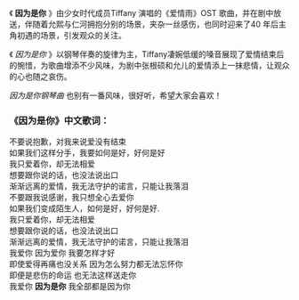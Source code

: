 

《 **因为是你** 》由少女时代成员Tiffany 演唱的《爱情雨》OST
歌曲，并在剧中放送，伴随着允熙与仁河拥抱分别的场景，夹杂一丝感伤，也同时迎来了40 年后主角初遇的场景，引发观众的关注。

《 _因为是你_
》以钢琴伴奏的旋律为主，Tiffany凄婉低缓的嗓音展现了爱情结束后的惋惜，为歌曲增添不少风味，为剧中张根硕和允儿的爱情添上一抹悲情，让观众的心也随之哀伤。

_因为是你钢琴曲_ 也别有一番风味，很好听，希望大家会喜欢！

### 《因为是你》中文歌词：

不要说抱歉，对我来说爱没有结束  
如果我们这样分手，我要如何是好，好何是好  
我只爱着你，却无法相爱  
想要跟你说的话，也没法说出口  
渐渐远离的爱情，我无法守护的诺言，只能让我落泪  
不要跟我说感谢，我只想全心去爱你  
如果我们变成陌生人，如何是好，好何是好.  
我只爱着你，却无法相爱  
想要跟你说的话，也没法说出口  
渐渐远离的爱情，我无法守护的诺言，只能让我落泪  
我爱你 因为爱你 我要怎样才好  
即使爱得再痛也没关系 因为怎么努力都无法忘怀你  
即便是悲伤的命运 也无法这样送走你  
我爱你 **因为是你** 我全部都是因为你

